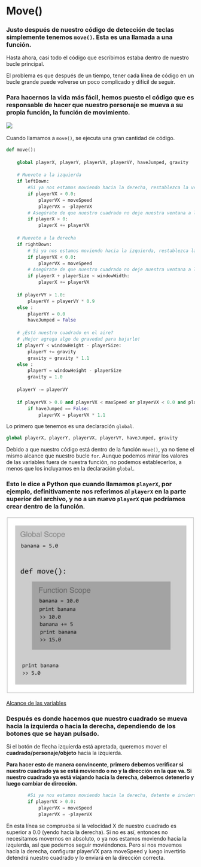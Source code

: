 # Move()

### Justo después de nuestro código de detección de teclas simplemente tenemos `move()`.  Esta es una llamada a una función.

 Hasta ahora, casi todo el código que escribimos estaba dentro de nuestro bucle principal. 

El problema es que después de un tiempo, tener cada línea de código en un bucle grande puede volverse un poco complicado y difícil de seguir. 

### Para hacernos la vida más fácil, hemos puesto el código que es responsable de hacer que nuestro personaje se mueva a su propia función, la función de movimiento.

![](https://media.giphy.com/media/jxiDBvPYEtTAk/giphy.gif)

Cuando llamamos a `move()`, se ejecuta una gran cantidad de código. 
```python
def move():

    global playerX, playerY, playerVX, playerVY, haveJumped, gravity

    # Muevete a la izquierda
    if leftDown:
        #Si ya nos estamos moviendo hacia la derecha, restablezca la velocidad de movimiento e invierta la dirección
        if playerVX > 0.0:
            playerVX = moveSpeed
            playerVX = -playerVX    
        # Asegúrate de que nuestro cuadrado no deje nuestra ventana a la izquierda.
        if playerX > 0:
            playerX += playerVX 

    # Muevete a la derecha
    if rightDown:
        # Si ya nos estamos moviendo hacia la izquierda, restablezca la velocidad de movimiento nuevamente.
        if playerVX < 0.0:
            playerVX = moveSpeed
        # Asegúrate de que nuestro cuadrado no deje nuestra ventana a la derecha.
        if playerX + playerSize < windowWidth:
            playerX += playerVX

    if playerVY > 1.0:
        playerVY = playerVY * 0.9
    else :
        playerVY = 0.0
        haveJumped = False

    # ¿Está nuestro cuadrado en el aire?
    # ¡Mejor agrega algo de gravedad para bajarlo!
    if playerY < windowHeight - playerSize:
        playerY += gravity
        gravity = gravity * 1.1
    else :
        playerY = windowHeight - playerSize
        gravity = 1.0

    playerY -= playerVY

    if playerVX > 0.0 and playerVX < maxSpeed or playerVX < 0.0 and playerVX > -maxSpeed:
        if haveJumped == False:
            playerVX = playerVX * 1.1
```
Lo primero que tenemos es una declaración `global`. 
```python
global playerX, playerY, playerVX, playerVY, haveJumped, gravity
```
Debido a que nuestro código está dentro de la función `move()`, ya no tiene el mismo alcance que nuestro bucle `for`. Aunque podemos mirar los valores de las variables fuera de nuestra función, no podemos establecerlos, a menos que los incluyamos en la declaración `global`. 

### Esto le dice a Python que cuando llamamos `playerX`, por ejemplo, definitivamente nos referimos al `playerX` en la parte superior del archivo, y no a un nuevo `playerX` que podríamos crear dentro de la función.

![](https://github.com/Ezzzzzzzzzzzzzz/Taller_PyG/blob/master/PracticasPyG/Practica3/GlobalVariable.JPG)

[Alcance de las variables](https://github.com/Ezzzzzzzzzzzzzz/Taller_PyG/blob/master/PracticasPyG/Practica3/GlobalScope.py)

### Después es donde hacemos que nuestro cuadrado se mueva hacia la izquierda o hacia la derecha, dependiendo de los botones que se hayan pulsado. 

Si el botón de flecha izquierda está apretada, queremos mover el **cuadrado/personaje/objeto** hacia la izquierda. 

**Para hacer esto de manera convincente, primero debemos verificar si nuestro cuadrado ya se está moviendo o no y la dirección en la que va. Si nuestro cuadrado ya está viajando hacia la derecha, debemos detenerlo y luego cambiar de dirección.**

```python 
        #Si ya nos estamos moviendo hacia la derecha, detente e invierte la dirección
        if playerVX > 0.0:
            playerVX = moveSpeed
            playerVX = -playerVX    
```

En esta línea se comprueba si la velocidad X de nuestro cuadrado es superior a 0.0 (yendo hacia la derecha). Si no es así, entonces no necesitamos movernos en absoluto, o ya nos estamos moviendo hacia la izquierda, así que podemos seguir moviéndonos. Pero si nos movemos hacia la derecha, configurar playerVX para moveSpeed y luego invertirlo detendrá nuestro cuadrado y lo enviará en la dirección correcta.
<!--stackedit_data:
eyJoaXN0b3J5IjpbLTgxNTQ3OTU1NywtMjI0NDU4NjYwLDE0Mj
I1MjQ3NjYsMTc3MTAwMDU1NSwtMTUwMzIzOTk2OSw5MTA5NDgx
MjEsLTEzMzYxNTY5NzAsLTcwNDEyMDczMiwtMTQ2NTExODkxOS
wxOTI4OTQxODQ5LDUxNzI4NTM2N119
-->